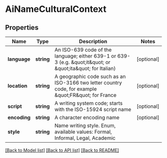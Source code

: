 # AiNameCulturalContext

## Properties
Name | Type | Description | Notes
------------ | ------------- | ------------- | -------------
**language** | **string** | An ISO-639 code of the language; either 639-1 or 639-3 (e.g. \&quot;it\&quot; or \&quot;ita\&quot; for Italian) | [optional] 
**location** | **string** | A geographic code such as an ISO-3166 two letter country code, for example \&quot;FR\&quot; for France | [optional] 
**script** | **string** | A writing system code; starts with the ISO-15924 script name | [optional] 
**encoding** | **string** | A character encoding name | [optional] 
**style** | **string** | Name writing style. Enum, available values: Formal, Informal, Legal, Academic | 



[[Back to Model list]](README.md#documentation-for-models) [[Back to API list]](README.md#documentation-for-api-endpoints) [[Back to README]](README.md)



